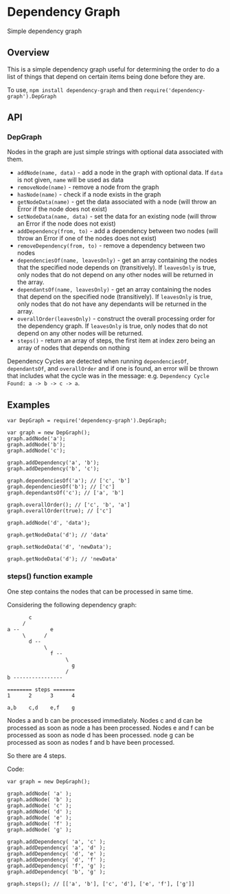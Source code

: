 # Dependency Graph

Simple dependency graph

## Overview

This is a simple dependency graph useful for determining the order to do a list of things that depend on certain items being done before they are.

To use, `npm install dependency-graph` and then `require('dependency-graph').DepGraph`

## API

### DepGraph

Nodes in the graph are just simple strings with optional data associated with them.

 - `addNode(name, data)` - add a node in the graph with optional data. If `data` is not given, `name` will be used as data
 - `removeNode(name)` - remove a node from the graph
 - `hasNode(name)` - check if a node exists in the graph
 - `getNodeData(name)` - get the data associated with a node (will throw an Error if the node does not exist)
 - `setNodeData(name, data)` - set the data for an existing node (will throw an Error if the node does not exist)
 - `addDependency(from, to)` - add a dependency between two nodes (will throw an Error if one of the nodes does not exist)
 - `removeDependency(from, to)` - remove a dependency between two nodes
 - `dependenciesOf(name, leavesOnly)` - get an array containing the nodes that the specified node depends on (transitively). If `leavesOnly` is true, only nodes that do not depend on any other nodes will be returned in the array.
 - `dependantsOf(name, leavesOnly)` - get an array containing the nodes that depend on the specified node (transitively). If `leavesOnly` is true, only nodes that do not have any dependants will be returned in the array.
 - `overallOrder(leavesOnly)` - construct the overall processing order for the dependency graph. If `leavesOnly` is true, only nodes that do not depend on any other nodes will be returned.
 - `steps()` - return an array of steps, the first item at index zero being an array of nodes that depends on nothing

Dependency Cycles are detected when running `dependenciesOf`, `dependantsOf`, and `overallOrder` and if one is found, an error will be thrown that includes what the cycle was in the message: e.g. `Dependency Cycle Found: a -> b -> c -> a`.

## Examples

    var DepGraph = require('dependency-graph').DepGraph;

    var graph = new DepGraph();
    graph.addNode('a');
    graph.addNode('b');
    graph.addNode('c');

    graph.addDependency('a', 'b');
    graph.addDependency('b', 'c');

    graph.dependenciesOf('a'); // ['c', 'b']
    graph.dependenciesOf('b'); // ['c']
    graph.dependantsOf('c'); // ['a', 'b']

    graph.overallOrder(); // ['c', 'b', 'a']
    graph.overallOrder(true); // ['c']

    graph.addNode('d', 'data');

    graph.getNodeData('d'); // 'data'

    graph.setNodeData('d', 'newData');

    graph.getNodeData('d'); // 'newData'



### steps() function example

One step contains the nodes that can be processed in same time.

Considering the following dependency graph:

           c
         /
    a --          e
         \      /
           d -- 
                \
                  f -- 
                       \
                         g
                       /
    b ----------------

    ======== steps =======
    1      2      3      4

    a,b    c,d    e,f    g

Nodes a and b can be processed immediately.
Nodes c and d can be processed as soon as node a has been processed.
Nodes e and f can be processed as soon as node d has been processed.
node g can be processed as soon as nodes f and b have been processed.

So there are 4 steps.

Code:

    var graph = new DepGraph();
    
    graph.addNode( 'a' );
    graph.addNode( 'b' );
    graph.addNode( 'c' );
    graph.addNode( 'd' );
    graph.addNode( 'e' );
    graph.addNode( 'f' );
    graph.addNode( 'g' );

    graph.addDependency( 'a', 'c' );
    graph.addDependency( 'a', 'd' );
    graph.addDependency( 'd', 'e' );
    graph.addDependency( 'd', 'f' );
    graph.addDependency( 'f', 'g' );
    graph.addDependency( 'b', 'g' );

    graph.steps(); // [['a', 'b'], ['c', 'd'], ['e', 'f'], ['g']]

